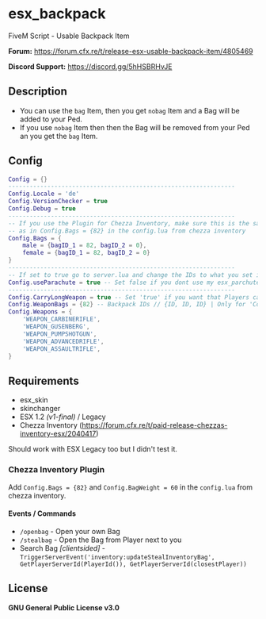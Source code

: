 # esx_backpack
FiveM Script - Usable Backpack Item

**Forum:** https://forum.cfx.re/t/release-esx-usable-backpack-item/4805469

**Discord Support:** https://discord.gg/5hHSBRHvJE

## Description
* You can use the `bag` Item, then you get `nobag` Item and a Bag will be added to your Ped.
* If you use `nobag` Item then then the Bag will be removed from your Ped an you get the `bag` Item.

## Config
```lua
Config = {}
----------------------------------------------------------------
Config.Locale = 'de'
Config.VersionChecker = true
Config.Debug = true
----------------------------------------------------------------
-- If you use the Plugin for Chezza Inventory, make sure this is the same ID
-- as in Config.Bags = {82} in the config.lua from chezza inventory
Config.Bags = {
    male = {bagID_1 = 82, bagID_2 = 0},
    female = {bagID_1 = 82, bagID_2 = 0}
}
----------------------------------------------------------------
-- If set to true go to server.lua and change the IDs to what you set in esx_parachute
Config.useParachute = true -- Set false if you dont use my esx_parchute Script
----------------------------------------------------------------
Config.CarryLongWeapon = true -- Set 'true' if you want that Players can only carry a Weapon if they have a Bag
Config.WeaponBags = {82} -- Backpack IDs // {ID, ID, ID} | Only for 'Config.CarryLongWeapon' function!!
Config.Weapons = {
    'WEAPON_CARBINERIFLE',
    'WEAPON_GUSENBERG',
    'WEAPON_PUMPSHOTGUN',
    'WEAPON_ADVANCEDRIFLE',
    'WEAPON_ASSAULTRIFLE',
}
```

## Requirements
* esx_skin
* skinchanger
* ESX 1.2 *(v1-final)* / Legacy
* Chezza Inventory (https://forum.cfx.re/t/paid-release-chezzas-inventory-esx/2040417)

Should work with ESX Legacy too but I didn't test it.

### Chezza Inventory Plugin

Add `Config.Bags = {82}` and `Config.BagWeight = 60` in the `config.lua` from chezza inventory.

#### Events / Commands
* `/openbag` - Open your own Bag
* `/stealbag` - Open the Bag from Player next to you
* Search Bag *[clientsided]* - `TriggerServerEvent('inventory:updateStealInventoryBag', GetPlayerServerId(PlayerId()), GetPlayerServerId(closestPlayer))`

## License
**GNU General Public License v3.0**
